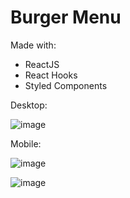 # Burger Menu

Made with:
- ReactJS
- React Hooks
- Styled Components

Desktop:

![image](https://github.com/mateusPPinh/burger-menu/assets/39891863/5f4e99db-ef04-4c60-a060-201e3a713d79)

Mobile:

![image](https://github.com/mateusPPinh/burger-menu/assets/39891863/0aa24eba-0b3f-40ac-9c09-6a166f0b05e4)


![image](https://github.com/mateusPPinh/burger-menu/assets/39891863/d8d7322f-a05d-47c3-ad34-507faa1d8878)
